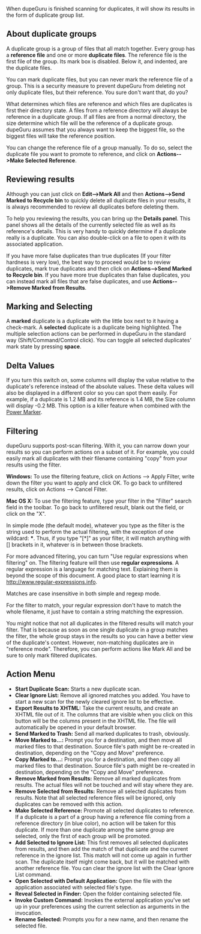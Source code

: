 When dupeGuru is finished scanning for duplicates, it will show its results in the form of duplicate group list.

About duplicate groups
-----

A duplicate group is a group of files that all match together. Every group has a **reference file** and one or more **duplicate files**. The reference file is the first file of the group. Its mark box is disabled. Below it, and indented, are the duplicate files.

You can mark duplicate files, but you can never mark the reference file of a group. This is a security measure to prevent dupeGuru from deleting not only duplicate files, but their reference. You sure don't want that, do you?

What determines which files are reference and which files are duplicates is first their directory state. A files from a reference directory will always be reference in a duplicate group. If all files are from a normal directory, the size determine which file will be the reference of a duplicate group. dupeGuru assumes that you always want to keep the biggest file, so the biggest files will take the reference position.

You can change the reference file of a group manually. To do so, select the duplicate file you want to promote to reference, and click on **Actions-->Make Selected Reference**.

Reviewing results
-----

Although you can just click on **Edit-->Mark All** and then **Actions-->Send Marked to Recycle bin** to quickly delete all duplicate files in your results, it is always recommended to review all duplicates before deleting them.

To help you reviewing the results, you can bring up the **Details panel**. This panel shows all the details of the currently selected file as well as its reference's details. This is very handy to quickly determine if a duplicate really is a duplicate. You can also double-click on a file to open it with its associated application.

If you have more false duplicates than true duplicates (If your filter hardness is very low), the best way to proceed would be to review duplicates, mark true duplicates and then click on **Actions-->Send Marked to Recycle bin**. If you have more true duplicates than false duplicates, you can instead mark all files that are false duplicates, and use **Actions-->Remove Marked from Results**.

Marking and Selecting
-----

A **marked** duplicate is a duplicate with the little box next to it having a check-mark. A **selected** duplicate is a duplicate being highlighted. The multiple selection actions can be performed in dupeGuru in the standard way (Shift/Command/Control click). You can toggle all selected duplicates' mark state by pressing **space**.

Delta Values
-----

If you turn this switch on, some columns will display the value relative to the duplicate's reference instead of the absolute values. These delta values will also be displayed in a different color so you can spot them easily. For example, if a duplicate is 1.2 MB and its reference is 1.4 MB, the Size column will display -0.2 MB. This option is a killer feature when combined with the [Power Marker](power_marker.htm).

Filtering
-----

dupeGuru supports post-scan filtering. With it, you can narrow down your results so you can perform actions on a subset of it. For example, you could easily mark all duplicates with their filename containing "copy" from your results using the filter.

**Windows:** To use the filtering feature, click on Actions --> Apply Filter, write down the filter you want to apply and click OK. To go back to unfiltered results, click on Actions --> Cancel Filter.

**Mac OS X:** To use the filtering feature, type your filter in the "Filter" search field in the toolbar. To go back to unfiltered result, blank out the field, or click on the "X".

In simple mode (the default mode), whatever you type as the filter is the string used to perform the actual filtering, with the exception of one wildcard: **\***. Thus, if you type "[*]" as your filter, it will match anything with [] brackets in it, whatever is in between those brackets.

For more advanced filtering, you can turn "Use regular expressions when filtering" on. The filtering feature will then use **regular expressions**. A regular expression is a language for matching text. Explaining them is beyond the scope of this document. A good place to start learning it is <http://www.regular-expressions.info>.

Matches are case insensitive in both simple and regexp mode.

For the filter to match, your regular expression don't have to match the whole filename, it just have to contain a string matching the expression.

You might notice that not all duplicates in the filtered results will match your filter. That is because as soon as one single duplicate in a group matches the filter, the whole group stays in the results so you can have a better view of the duplicate's context. However, non-matching duplicates are in "reference mode". Therefore, you can perform actions like Mark All and be sure to only mark filtered duplicates.

Action Menu
-----

* **Start Duplicate Scan:** Starts a new duplicate scan.
* **Clear Ignore List:** Remove all ignored matches you added. You have to start a new scan for the newly cleared ignore list to be effective.
* **Export Results to XHTML:** Take the current results, and create an XHTML file out of it. The columns that are visible when you click on this button will be the columns present in the XHTML file. The file will automatically be opened in your default browser.
* **Send Marked to Trash:** Send all marked duplicates to trash, obviously.
* **Move Marked to...:** Prompt you for a destination, and then move all marked files to that destination. Source file's path might be re-created in destination, depending on the "Copy and Move" preference.
* **Copy Marked to...:** Prompt you for a destination, and then copy all marked files to that destination. Source file's path might be re-created in destination, depending on the "Copy and Move" preference.
* **Remove Marked from Results:** Remove all marked duplicates from results. The actual files will not be touched and will stay where they are.
* **Remove Selected from Results:** Remove all selected duplicates from results. Note that all selected reference files will be ignored, only duplicates can be removed with this action.
* **Make Selected Reference:** Promote all selected duplicates to reference. If a duplicate is a part of a group having a reference file coming from a reference directory (in blue color), no action will be taken for this duplicate. If more than one duplicate among the same group are selected, only the first of each group will be promoted.
* **Add Selected to Ignore List:** This first removes all selected duplicates from results, and then add the match of that duplicate and the current reference in the ignore list. This match will not come up again in further scan. The duplicate itself might come back, but it will be matched with another reference file. You can clear the ignore list with the Clear Ignore List command.
* **Open Selected with Default Application:** Open the file with the application associated with selected file's type.
* **Reveal Selected in Finder:** Open the folder containing selected file.
* **Invoke Custom Command:** Invokes the external application you've set up in your preferences using the current selection as arguments in the invocation.
* **Rename Selected:** Prompts you for a new name, and then rename the selected file.
